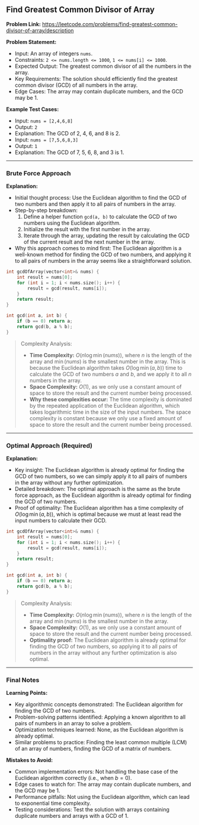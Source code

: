 ## Find Greatest Common Divisor of Array
**Problem Link:** https://leetcode.com/problems/find-greatest-common-divisor-of-array/description

**Problem Statement:**
- Input: An array of integers `nums`.
- Constraints: `2 <= nums.length <= 1000`, `1 <= nums[i] <= 1000`.
- Expected Output: The greatest common divisor of all the numbers in the array.
- Key Requirements: The solution should efficiently find the greatest common divisor (GCD) of all numbers in the array.
- Edge Cases: The array may contain duplicate numbers, and the GCD may be 1.

**Example Test Cases:**
- Input: `nums = [2,4,6,8]`
- Output: `2`
- Explanation: The GCD of 2, 4, 6, and 8 is 2.
- Input: `nums = [7,5,6,8,3]`
- Output: `1`
- Explanation: The GCD of 7, 5, 6, 8, and 3 is 1.

---

### Brute Force Approach
**Explanation:**
- Initial thought process: Use the Euclidean algorithm to find the GCD of two numbers and then apply it to all pairs of numbers in the array.
- Step-by-step breakdown:
  1. Define a helper function `gcd(a, b)` to calculate the GCD of two numbers using the Euclidean algorithm.
  2. Initialize the result with the first number in the array.
  3. Iterate through the array, updating the result by calculating the GCD of the current result and the next number in the array.
- Why this approach comes to mind first: The Euclidean algorithm is a well-known method for finding the GCD of two numbers, and applying it to all pairs of numbers in the array seems like a straightforward solution.

```cpp
int gcdOfArray(vector<int>& nums) {
    int result = nums[0];
    for (int i = 1; i < nums.size(); i++) {
        result = gcd(result, nums[i]);
    }
    return result;
}

int gcd(int a, int b) {
    if (b == 0) return a;
    return gcd(b, a % b);
}
```

> Complexity Analysis:
> - **Time Complexity:** $O(n \log \min(nums))$, where $n$ is the length of the array and $\min(nums)$ is the smallest number in the array. This is because the Euclidean algorithm takes $O(\log \min(a, b))$ time to calculate the GCD of two numbers $a$ and $b$, and we apply it to all $n$ numbers in the array.
> - **Space Complexity:** $O(1)$, as we only use a constant amount of space to store the result and the current number being processed.
> - **Why these complexities occur:** The time complexity is dominated by the repeated application of the Euclidean algorithm, which takes logarithmic time in the size of the input numbers. The space complexity is constant because we only use a fixed amount of space to store the result and the current number being processed.

---

### Optimal Approach (Required)
**Explanation:**
- Key insight: The Euclidean algorithm is already optimal for finding the GCD of two numbers, so we can simply apply it to all pairs of numbers in the array without any further optimization.
- Detailed breakdown: The optimal approach is the same as the brute force approach, as the Euclidean algorithm is already optimal for finding the GCD of two numbers.
- Proof of optimality: The Euclidean algorithm has a time complexity of $O(\log \min(a, b))$, which is optimal because we must at least read the input numbers to calculate their GCD.

```cpp
int gcdOfArray(vector<int>& nums) {
    int result = nums[0];
    for (int i = 1; i < nums.size(); i++) {
        result = gcd(result, nums[i]);
    }
    return result;
}

int gcd(int a, int b) {
    if (b == 0) return a;
    return gcd(b, a % b);
}
```

> Complexity Analysis:
> - **Time Complexity:** $O(n \log \min(nums))$, where $n$ is the length of the array and $\min(nums)$ is the smallest number in the array.
> - **Space Complexity:** $O(1)$, as we only use a constant amount of space to store the result and the current number being processed.
> - **Optimality proof:** The Euclidean algorithm is already optimal for finding the GCD of two numbers, so applying it to all pairs of numbers in the array without any further optimization is also optimal.

---

### Final Notes
**Learning Points:**
- Key algorithmic concepts demonstrated: The Euclidean algorithm for finding the GCD of two numbers.
- Problem-solving patterns identified: Applying a known algorithm to all pairs of numbers in an array to solve a problem.
- Optimization techniques learned: None, as the Euclidean algorithm is already optimal.
- Similar problems to practice: Finding the least common multiple (LCM) of an array of numbers, finding the GCD of a matrix of numbers.

**Mistakes to Avoid:**
- Common implementation errors: Not handling the base case of the Euclidean algorithm correctly (i.e., when $b = 0$).
- Edge cases to watch for: The array may contain duplicate numbers, and the GCD may be 1.
- Performance pitfalls: Not using the Euclidean algorithm, which can lead to exponential time complexity.
- Testing considerations: Test the solution with arrays containing duplicate numbers and arrays with a GCD of 1.